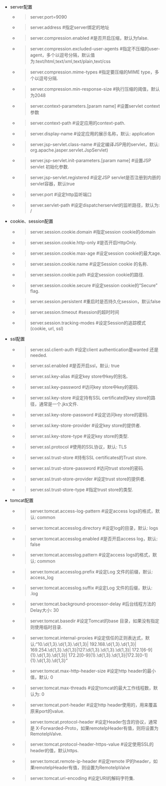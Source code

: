 
* server配置
	* > server.port=9090
	* > server.address #指定server绑定的地址
	* > server.compression.enabled #是否开启压缩，默认为false.
	* > server.compression.excluded-user-agents #指定不压缩的user-agent，多个以逗号分隔，默认值为:text/html,text/xml,text/plain,text/css
	* > server.compression.mime-types #指定要压缩的MIME type，多个以逗号分隔.
	* > server.compression.min-response-size #执行压缩的阈值，默认为2048
	* > server.context-parameters.[param name] #设置servlet context 参数
	* > server.context-path #设定应用的context-path.
	* > server.display-name #设定应用的展示名称，默认: application
	* > server.jsp-servlet.class-name #设定编译JSP用的servlet，默认: org.apache.jasper.servlet.JspServlet)
	* > server.jsp-servlet.init-parameters.[param name] #设置JSP servlet 初始化参数.
	* > server.jsp-servlet.registered #设定JSP servlet是否注册到内嵌的servlet容器，默认true
	* > server.port #设定http监听端口
	* > server.servlet-path #设定dispatcherservlet的监听路径，默认为: /
	
* cookie、session配置
	* > server.session.cookie.domain #指定session cookie的domain
	* > server.session.cookie.http-only #是否开启HttpOnly.
	* > server.session.cookie.max-age #设定session cookie的最大age.
	* > server.session.cookie.name #设定Session cookie 的名称.
	* > server.session.cookie.path #设定session cookie的路径.
	* > server.session.cookie.secure #设定session cookie的“Secure” flag.
	* > server.session.persistent #重启时是否持久化session，默认false
	* > server.session.timeout #session的超时时间
	* > server.session.tracking-modes #设定Session的追踪模式(cookie, url, ssl)
	
* ssl配置
	* > server.ssl.client-auth   #设定client authentication是wanted 还是 needed.
	* > server.ssl.enabled   #是否开启ssl，默认: true
	* > server.ssl.key-alias   #设定key store中key的别名.
	* > server.ssl.key-password   #访问key store中key的密码.
	* > server.ssl.key-store   #设定持有SSL certificate的key store的路径，通常是一个.jks文件.
	* > server.ssl.key-store-password   #设定访问key store的密码.
	* > server.ssl.key-store-provider   #设定key store的提供者.
	* > server.ssl.key-store-type   #设定key store的类型.
	* > server.ssl.protocol   #使用的SSL协议，默认: TLS
	* > server.ssl.trust-store   #持有SSL certificates的Trust store.
	* > server.ssl.trust-store-password   #访问trust store的密码.
	* > server.ssl.trust-store-provider   #设定trust store的提供者.
	* > server.ssl.trust-store-type   #指定trust store的类型.
	
* tomcat配置
	* > server.tomcat.access-log-pattern   #设定access logs的格式，默认: common
	* > server.tomcat.accesslog.directory   #设定log的目录，默认: logs
	* > server.tomcat.accesslog.enabled   #是否开启access log，默认: false
	* > server.tomcat.accesslog.pattern   #设定access logs的格式，默认: common
	* > server.tomcat.accesslog.prefix   #设定Log 文件的前缀，默认: access_log
	* > server.tomcat.accesslog.suffix   #设定Log 文件的后缀，默认: .log
	* > server.tomcat.background-processor-delay   #后台线程方法的Delay大小: 30
	* > server.tomcat.basedir   #设定Tomcat的base 目录，如果没有指定则使用临时目录.
	* > server.tomcat.internal-proxies   #设定信任的正则表达式，默认:“10\.\d{1,3}\.\d{1,3}\.\d{1,3}| 192\.168\.\d{1,3}\.\d{1,3}| 169\.254\.\d{1,3}\.\d{1,3}|127\.\d{1,3}\.\d{1,3}\.\d{1,3}| 172\.1[6-9]{1}\.\d{1,3}\.\d{1,3}| 172\.2[0-9]{1}\.\d{1,3}\.\d{1,3}|172\.3[0-1]{1}\.\d{1,3}\.\d{1,3}”
	* > server.tomcat.max-http-header-size   #设定http header的最小值，默认: 0
	* > server.tomcat.max-threads   #设定tomcat的最大工作线程数，默认为: 0
	* > server.tomcat.port-header   #设定http header使用的，用来覆盖原来port的value.
	* > server.tomcat.protocol-header   #设定Header包含的协议，通常是 X-Forwarded-Proto，如果remoteIpHeader有值，则将设置为RemoteIpValve.
	* > server.tomcat.protocol-header-https-value   #设定使用SSL的header的值，默认https.
	* > server.tomcat.remote-ip-header   #设定remote IP的header，如果remoteIpHeader有值，则设置为RemoteIpValve
	* > server.tomcat.uri-encoding   #设定URI的解码字符集.
